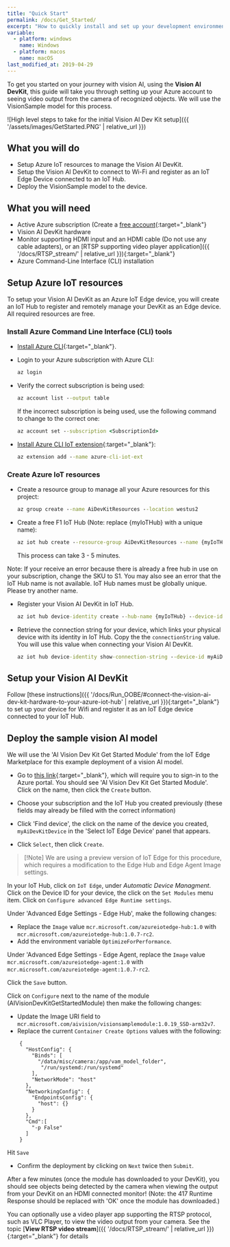 ```yaml
---
title: "Quick Start"
permalink: /docs/Get_Started/
excerpt: "How to quickly install and set up your development environment to use the Vision AI DevKit."
variable:
  - platform: windows
    name: Windows
  - platform: macos
    name: macOS
last_modified_at: 2019-04-29
---
```

To get you started on your journey with vision AI, using the **Vision AI DevKit**, this guide will take you through setting up your Azure account to seeing video output from the camera of recognized objects. We will use the VisionSample model for this process.

  ![High level steps to take for the initial Vision AI Dev Kit setup]({{ '/assets/images/GetStarted.PNG' | relative_url }})

## What you will do

- Setup Azure IoT resources to manage the Vision AI DevKit.
- Setup the Vision AI DevKit to connect to Wi-Fi and register as an IoT Edge Device connected to an IoT Hub.
- Deploy the VisionSample model to the device.

## What you will need

- Active Azure subscription (Create a [free account](https://azure.microsoft.com/free/?WT.mc_id=A261C142F.){:target="_blank"}
- Vision AI DevKit hardware
- Monitor supporting HDMI input and an HDMI cable (Do not use any cable adapters), or an [RTSP supporting video player application]({{ '/docs/RTSP_stream/' | relative_url }}){:target="_blank"}
- Azure Command-Line Interface (CLI) installation

## Setup Azure IoT resources

To setup your Vision AI DevKit as an Azure IoT Edge device, you will create an IoT Hub to register and remotely manage your DevKit as an Edge device. All required resources are free.

### Install Azure Command Line Interface (CLI) tools

- [Install Azure CLI](https://docs.microsoft.com/en-us/cli/azure/install-azure-cli?view=azure-cli-latest){:target="_blank"}.

- Login to your Azure subscription with Azure CLI:

    ```cmd
    az login
    ```

- Verify the correct subscription is being used:

    ```cmd
    az account list --output table
    ```

    If the incorrect subscription is being used, use the following command to change to the correct one:

    ```cmd
    az account set --subscription <SubscriptionId>
    ```

- [Install Azure CLI IoT extension](https://github.com/Azure/azure-iot-cli-extension){:target="_blank"}:

    ```cmd
    az extension add --name azure-cli-iot-ext
    ```

### Create Azure IoT resources

- Create a resource group to manage all your Azure resources for this project:

    ```cmd
    az group create --name AiDevKitResources --location westus2
    ```

- Create a free F1 IoT Hub (Note: replace {myIoTHub} with a unique name):

    ```cmd
    az iot hub create --resource-group AiDevKitResources --name {myIoTHub} --sku F1
    ```

  This process can take 3 - 5 minutes.

Note: If your receive an error because there is already a free hub in use on your subscription, change the SKU to S1. You may also see an error that the IoT Hub name is not available. IoT Hub names must be globally unique. Please try another name.

- Register your Vision AI DevKit in IoT Hub.

    ```cmd
    az iot hub device-identity create --hub-name {myIoTHub} --device-id myAiDevKitDevice --edge-enabled
    ```

- Retrieve the connection string for your device, which links your physical device with its identity in IoT Hub. Copy the the `connectionString` value. You will use this value when connecting your Vision AI DevKit.

    ```cmd
    az iot hub device-identity show-connection-string --device-id myAiDevKitDevice --hub-name {myIoTHub}
    ```

## Setup your Vision AI DevKit

Follow [these instructions]({{ '/docs/Run_OOBE/#connect-the-vision-ai-dev-kit-hardware-to-your-azure-iot-hub' | relative_url }}){:target="_blank"} to set up your device for Wifi and register it as an IoT Edge device connected to your IoT Hub.

## Deploy the sample vision AI model

We will use the 'AI Vision Dev Kit Get Started Module' from the IoT Edge Marketplace for this example deployment of a vision AI model.

- Go to [this link](https://ms.portal.azure.com/?microsoft_azure_marketplace_ItemHideKey=AIDevKitPreview#blade/Microsoft_Azure_Marketplace/GalleryFeaturedMenuItemBlade/selectedMenuItemId/home/searchQuery/AI%20vision%20dev%20kit/resetMenuId/){:target="_blank"}, which will require you to sign-in to the Azure portal. You should see 'AI Vision Dev Kit Get Started Module'. Click on the name, then click the `Create` button.

- Choose your subscription and the IoT Hub you created previously (these fields may already be filled with the correct information)
- Click 'Find device', the click on the name of the device you created, `myAiDevKitDevice` in the 'Select IoT Edge Device' panel that appears.
- Click `Select`, then click `Create`.

> [!Note] We are using a preview version of IoT Edge for this procedure, which requires a modification to the Edge Hub and Edge Agent Image settings.

In your IoT Hub, click on `IoT Edge`, under *Automatic Device Managment*. Click on the Device ID for your device, the click on the `Set Modules` menu item. Click on `Configure advanced Edge Runtime settings`.

Under 'Advanced Edge Settings - Edge Hub', make the following changes:

- Replace the `Image` value `mcr.microsoft.com/azureiotedge-hub:1.0` with `mcr.microsoft.com/azureiotedge-hub:1.0.7-rc2`.
- Add the environment variable `OptimizeForPerformance`.

Under 'Advanced Edge Settings - Edge Agent, replace the `Image` value `mcr.microsoft.com/azureiotedge-agent:1.0` with `mcr.microsoft.com/azureiotedge-agent:1.0.7-rc2`.

Click the `Save` button.
>
Click on `Configure` next to the name of the module (AIVisionDevKitGetStartedModule) then make the following changes:

- Update the Image URI field to `mcr.microsoft.com/aivision/visionsamplemodule:1.0.19_SSD-arm32v7`.
- Replace the current `Container Create Options` values with the following:

```terminal
    {
      "HostConfig": {
        "Binds": [
          "/data/misc/camera:/app/vam_model_folder",
           "/run/systemd:/run/systemd"
        ],
        "NetworkMode": "host"
      },
      "NetworkingConfig": {
        "EndpointsConfig": {
          "host": {}
        }
      },
      "Cmd":[
        "-p False"
      ]
    }
```

Hit `Save`

- Confirm the deployment by clicking on `Next` twice then `Submit`.

After a few minutes (once the module has downloaded to your DevKit), you should see objects being detected by the camera when viewing the output from your DevKit on an HDMI connected monitor! (Note: the 417 Runtime Response should be replaced with 'OK' once the module has downloaded.)

You can optionally use a video player app supporting the RTSP protocol, such as VLC Player, to view the video output from your camera. See the topic [**View RTSP video stream**]({{ '/docs/RTSP_stream/' | relative_url }}){:target="_blank"} for details
